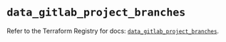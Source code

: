 # `data_gitlab_project_branches`

Refer to the Terraform Registry for docs: [`data_gitlab_project_branches`](https://registry.terraform.io/providers/gitlabhq/gitlab/17.2.0/docs/data-sources/project_branches).
